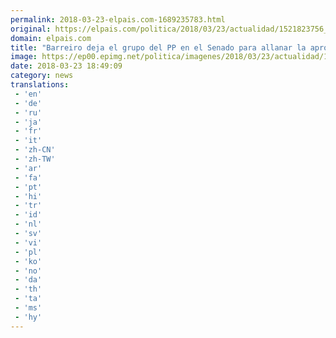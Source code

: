 ```yaml
---
permalink: 2018-03-23-elpais.com-1689235783.html
original: https://elpais.com/politica/2018/03/23/actualidad/1521823756_865650.html#?ref=rss&format=simple&link=link
domain: elpais.com
title: "Barreiro deja el grupo del PP en el Senado para allanar la aprobación de los presupuestos"
image: https://ep00.epimg.net/politica/imagenes/2018/03/23/actualidad/1521823756_865650_1521823897_rrss_normal.jpg
date: 2018-03-23 18:49:09
category: news
translations: 
 - 'en'
 - 'de'
 - 'ru'
 - 'ja'
 - 'fr'
 - 'it'
 - 'zh-CN'
 - 'zh-TW'
 - 'ar'
 - 'fa'
 - 'pt'
 - 'hi'
 - 'tr'
 - 'id'
 - 'nl'
 - 'sv'
 - 'vi'
 - 'pl'
 - 'ko'
 - 'no'
 - 'da'
 - 'th'
 - 'ta'
 - 'ms'
 - 'hy'
---
```


